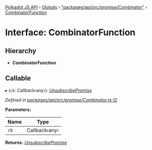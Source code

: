 [Polkadot JS API](../README.md) › [Globals](../globals.md) › ["packages/api/src/promise/Combinator"](../modules/_packages_api_src_promise_combinator_.md) › [CombinatorFunction](_packages_api_src_promise_combinator_.combinatorfunction.md)

# Interface: CombinatorFunction

## Hierarchy

* **CombinatorFunction**

## Callable

▸ (`cb`: Callback‹any›): *[UnsubscribePromise](../modules/_packages_api_src_types_base_.md#unsubscribepromise)*

*Defined in [packages/api/src/promise/Combinator.ts:12](https://github.com/polkadot-js/api/blob/1beaf9f20/packages/api/src/promise/Combinator.ts#L12)*

**Parameters:**

Name | Type |
------ | ------ |
`cb` | Callback‹any› |

**Returns:** *[UnsubscribePromise](../modules/_packages_api_src_types_base_.md#unsubscribepromise)*
